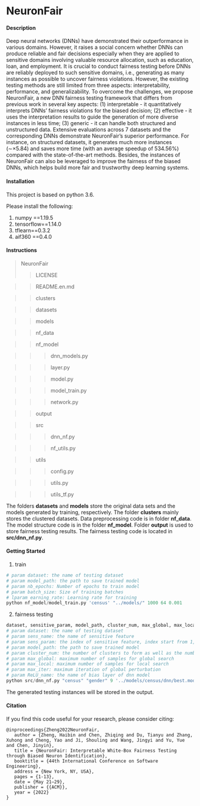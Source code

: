 # NeuronFair

#### Description

Deep neural networks (DNNs) have demonstrated their outperformance in various domains. However, it raises a social concern whether DNNs can produce reliable and fair decisions especially when they are applied to sensitive domains involving valuable resource allocation, such as education, loan, and employment. It is crucial to conduct fairness testing before DNNs are reliably deployed to such sensitive domains, i.e., generating as many instances as possible to uncover fairness violations. However, the existing testing methods are still limited from three aspects: interpretability, performance, and generalizability. To overcome the challenges, we propose NeuronFair, a new DNN fairness testing framework that differs from previous work in several key aspects: (1) interpretable - it quantitatively interprets DNNs’ fairness violations for the biased decision; (2) effective - it uses the interpretation results to guide the generation of more diverse instances in less time; (3) generic - it can handle both structured and unstructured data. Extensive evaluations across 7 datasets and the corresponding DNNs demonstrate NeuronFair’s superior performance. For instance, on structured datasets, it generates much more instances (∼×5.84) and saves more time (with an average speedup of 534.56%) compared with the state-of-the-art methods. Besides, the instances of NeuronFair can also be leveraged to improve the fairness of the biased DNNs, which helps build more fair and trustworthy deep learning systems. 

#### Installation

This project is based on python 3.6. 

Please install the following:

1.  numpy ==1.19.5
2.  tensorflow==1.14.0
3.  tflearn==0.3.2
4.  aif360 ==0.4.0

#### Instructions
>NeuronFair
>>LICENSE

>>README.en.md

>>clusters

>>datasets

>>models

>>nf_data

>>nf_model

>>>dnn_models.py

>>>layer.py

>>> model.py

>>>model_train.py

>>>network.py

>>output

>>src

>>>dnn_nf.py

>>>nf_utils.py

>>utils

>>>config.py

>>>utils.py

>>>utils_tf.py

The folders **datasets** and **models** store the original data sets and the models generated by training, respectively. The folder **clusters** mainly stores the clustered datasets. Data preprocessing code is in folder **nf_data**. The model structure code is in the folder **nf_model**. Folder **output** is used to store fairness testing results. The fairness testing code is located in **src/dnn_nf.py**.

#### Getting Started

1.  train

```python
# param dataset: the name of testing dataset
# param model_path: the path to save trained model
# param nb_epochs: Number of epochs to train model
# param batch_size: Size of training batches
# lparam earning_rate: Learning rate for training
python nf_model/model_train.py 'census' "../models/" 1000 64 0.001
```

2.  fairness testing
```python
dataset, sensitive_param, model_path, cluster_num, max_global, max_local, max_iter, ReLU_name
# param dataset: the name of testing dataset
# param sens_name: the name of sensitive feature 
# param sens_param: the index of sensitive feature, index start from 1, 9 for gender, 8 for race
# param model_path: the path to save trained model
# param cluster_num: the number of clusters to form as well as the number of centroids to generate
# param max_global: maximum number of samples for global search 
# param max_local: maximum number of samples for local search
# param max_iter: maximum iteration of global perturbation
# param ReLU_name: the name of bias layer of dnn model
python src/dnn_nf.py "census" "gender" 9 '../models/census/dnn/best.model' 4 1000 1000 40 "ReLU5"
```

The generated testing instances will be stored in the output.

#### Citation

If you find this code useful for your research, please consider citing:

```
@inproceedings{Zheng2022NeuronFair,
   author = {Zheng, Haibin and Chen, Zhiqing and Du, Tianyu and Zhang, Xuhong and Cheng, Yao and Ji, Shouling and Wang, Jingyi and Yu, Yue and Chen, Jinyin},
   title = {NeuronFair: Interpretable White-Box Fairness Testing through Biased Neuron Identification},
   booktitle = {44th International Conference on Software Engineering},
   address = {New York, NY, USA},
   pages = {1-13},
   date = {May 21–29},
   publisher = {{ACM}},
   year = {2022}
}
```

